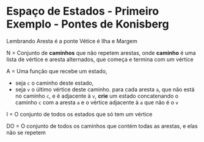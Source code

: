 # Espaço de Estados - Primeiro Exemplo - Pontes de Konisberg


Lembrando Aresta é a ponte Vétice é Ilha e Margem

N = Conjunto de **caminhos** que não repetem arestas, onde **caminho** é uma lista de vértice e aresta alternados, que começa e termina com um vértice

A = Uma função que recebe um estado,
 * seja `c` o caminho deste estado,
 * seja `v` o último vértice deste caminho.
para cada aresta `a`,
que não está no caminho `c`,
e é adjacente à `v`,
**crie** um estado concatenando o caminho `c`
com a aresta `a` e o vértice adjacente à `a` que não é o `v`

I = O conjunto de todos os estados que só tem um vértice

DO = O conjunto de todos os caminhos que contém todas as arestas, e elas não se repetem

